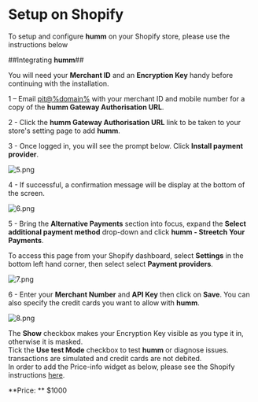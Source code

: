 <h1>Setup on Shopify</h1>

To setup and configure **humm** on your Shopify store, please use the instructions below

##Integrating **humm**##

<div class="panel">
  You will need your <b>Merchant ID</b> and an <b>Encryption Key</b> handy before continuing with the installation.
</div>

1 – Email <a href="mailto:pit@%domain%">pit@%domain%</a> with your merchant ID and mobile number for a copy of the **humm Gateway Authorisation URL**.

2 - Click the **humm Gateway Authorisation URL** link to be taken to your store's setting page to add **humm**.

3 - Once logged in, you will see the prompt below. Click **Install payment provider**.

![5.png](/img/platforms/shopify/5.png)

4 - If successful, a confirmation message will be display at the bottom of the screen.

![6.png](/img/platforms/shopify/6.png)

5 - Bring the **Alternative Payments** section into focus, expand the **Select additional payment method** drop-down and click **humm - Streetch Your Payments**.

<div class="panel">
	To access this page from your Shopify dashboard, select <b>Settings</b> in the bottom left hand corner, then select select <b>Payment providers</b>.
</div>

![7.png](/img/platforms/shopify/7.png)

6 - Enter your **Merchant Number** and **API Key** then click on **Save**. You can also specify the credit cards you want to allow with **humm**.

![8.png](/img/platforms/shopify/8.png)

<div class="panel">
  The <b>Show</b> checkbox makes your Encryption Key visible as you type it in, otherwise it is masked. 
</div>

<div class="panel">
  Tick the <b>Use test Mode</b> checkbox to test <b>humm</b> or diagnose issues. transactions are simulated and credit cards are not debited.</br>
  <!--See <a href="../../accreditation/accreditation">Accreditation</a> for more details.-->
</div>

<div class="panel">
  In order to add the Price-info widget as below, please see the Shopify instructions <a href="../../price-info/shopify">here</a>.
</div>

**Price: ** $1000
<script id="my-id" src="https://widgets.%domain%/content/scripts/price-info.js?productPrice=1000"></script>
